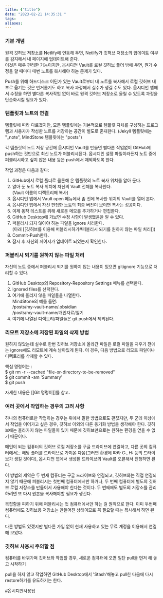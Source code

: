 ```yaml
---
title: {"title"}
date: "2023-02-21 14:35:31 "
tags: 
aliases:
---
```

    
  
### 기본 개념
  
원격 깃허브 저장소를 Netlify에 연동해 두면, Netlify가 깃허브 저장소의 업데이트 여부를 감지해서 내 페이지에 업데이트해 준다.  
이것은 매우 편리한 기능이지만, 옵시디언 Vault를 로컬 깃허브 폴더 밖에 두면, 뭔가 수정을 할 때마다 매번 노트를 복사해야 하는 문제가 있다.
  
Push를 위해 하드디스크 어딘가 있는 Vault로부터 내 노트를 복사해서 로컬 깃허브 내부로 옮기는 것은 번거롭기도 하고 복사 과정에서 실수가 생길 수도 있다.  옵시디언 앱에서 수정을 하면 별다른 복사작업 없이 바로 원격 깃허브 저장소로 올릴 수 있도록 과정을 단순화시킬 필요가 있다. 
  
  
  
  
### 템플릿과 노트의 연결
  
템플릿에 따라 다르겠지만, 모든 템플릿에는 기본적으로 템플릿 자체를 구성하는 프로그램과 사용자가 작성한 노트를 저장하는 공간이 별도로 존재한다.  (Jekyll 템플릿에는 "\_note",  MindStone 템플릿에는 "posts")
  
각 템플릿의 노트 저장 공간에 옵시디언 Vault를 만들면 별다른 작업없이 GitHub에 push하는 것만으로 최신 노트가 퍼블리시된다.
옵시디언 설정 파일이라든지 노트 중에 퍼블리시하고 싶지 않은 내용 등은 push에서 제외하도록 한다.
  
작업 과정은 다음과 같다:
  
1. GitHub에서 로컬 폴더로 클론해 온 템플릿의 노트 복사 위치를 알아 둔다. 
2. 알아 둔 노트 복사 위치에 자신의 Vault 전체를 복사한다.  
   (Vault 이름의 디렉토리째 복사)
3. 옵시디언 앱에서 Vault open 메뉴에서 좀 전에 복사한 위치의 Vault를 열어 본다.
4. 옵시디언 앱에서 자신 편집한 노트의 최종 버전이 보이면 복사는 성공이다.
5. 이제 동작 테스트를 위해 새로운 메모를 추가하거나 편집한다.
6. GitHub Desktop에 가보면 수정 사항이 발생했음을 알 수 있다.
7. 퍼블리시 되지 않아야 하는 파일을 ignore 처리한다.  
   (아래 [[깃허브를 이용해 퍼블리시하기#퍼블리시 되기를 원하지 않는 파일 처리]])
8. Commit-Push한다. 
9. 잠시 후 자신의 페이지가 업데이트 되었는지 확인한다.
  
  
  
  
### 퍼블리시 되기를 원하지 않는 파일 처리

자신의 노트 중에서 퍼블리시 되기를 원하지 않는 내용이 있으면 gitignore 기능으로 처리할 수 있다.

1. GitHub Desktop의 Repository-Repository Settings 메뉴를 선택한다.
2. Ignored files를 선택한다.
3. 여기에 올리지 않을 파일들을 나열한다.  
   MindStone의 예를 들면:\
	\/posts/my-vault-name/.obsidian \
	\/posts/my-vault-name/개인자료/일기  
4. 여기에 나열된 디렉토리/파일들은 git push에서 제외된다.
  
  
  
  
### 리모트 저장소에 저장된 파일의 삭제 방법

원하지 않았는데 실수로 한번 깃허브 저장소에 올라간 파일은 로컬 파일을 지우기 전에는 ignore해도 리모트에 계속 남아있게 된다.  이 경우, 다음 방법으로 리모트 파일이나 디렉토리를 삭제할 수 있다.

핵심 명령어는 :  
$ git rm -r --cached "file-or-directory-to-be-removed"  
$ git commit -am 'Summary'  
$ git push  

자세한 내용은 [[Git 명령어]]를 참고.
  
  
  
  
### 여러 곳에서 작업하는 경우의 고려 사항

하나의 컴퓨터로만 작업하는 경우는 위에서 말한 방법으로도 괜찮지만,
두 군데 이상에서 작업을 이어가고 싶은 경우, 깃허브 이외의 다른 동기화 방법을 생각해야 한다.
깃허브에는 올라가지 않는 파일들이 있기 때문에 깃허브만으로는 원하는 환경을 얻을 수 없기 때문이다.

메인이 되는 컴퓨터의 깃허브 로컬 저장소를 구글 드라이브에 연결하고,  다른 곳의 컴퓨터에서는 해당 폴더를 드라이브로 가져온 다음(그러면 환경에 따라 G:, H: 등의 드라이브가 생길 것이다), 옵시디언 앱에서 생성된 드라이브의 Vault를 오픈해서 진행하면 된다.

이 방법의 제약은 두 번재 컴퓨터는 구글 드라이브와 연결되고, 깃허브와는 직접 연결되지 않기 때문에 퍼블리시는 첫번째 컴퓨터에서만 하거나, 두 번째 컴퓨터에 별도의 깃허브 로컬 저장소를 만들어서 사용해야 한다는 것이다.  두 번째에도 별도의 저장소를 관리하려면 또 다시 원본을 복사해야할 필요가 생긴다.  

복잡함을 피하기 위해 퍼블리시는 첫 컴퓨터에서만 하는 걸 원칙으로 한다.  이미 두번째 컴퓨터에도 깃허브용 저장소는 만들어진 상태이므로 꼭 필요할 때는 복사해서 하면 된다.

다른 방법도 있겠지만 별다른 가입 없이 현재 사용하고 있는 무료 계정을 이용해서 연결해 보았다.

### 깃허브 사용시 주의할 점

컴퓨터를 바꿔가며 깃허브와 작업할 경우, 새로운 컴퓨터에 오면 일단 pull을 먼저 해 놓고 시작하기  

pull을 하지 않고 작업하면 GitHub Desktop에서 'Stash'해놓고 pull한 다음에 다시 restore하기를 유도하기는 한다.

#옵시디언사용팁 
